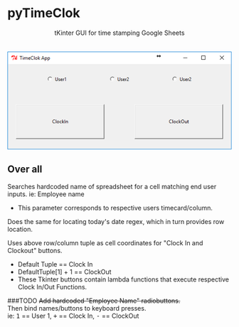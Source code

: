 # pyTimeClok
<center>tKinter GUI for time stamping Google Sheets</center><br>
<br>
<img src=https://github.com/BiTinerary/pyTimeClok/blob/master/pyTimeImage.png>

## Over all
Searches hardcoded name of spreadsheet for a cell matching end user inputs. ie: Employee name<br>
* This parameter corresponds to respective users timecard/column.</br>

Does the same for locating today's date regex, which in turn provides row location.

Uses above row/column tuple as cell coordinates for "Clock In and Clockout" buttons.</br>
* Default Tuple == Clock In</br>
* DefaultTuple[1] + 1 == ClockOut</br>
* These Tkinter buttons contain lambda functions that execute respective Clock In/Out Functions.</br>
    
###TODO
<strike>Add hardcoded "Employee Name" radiobuttons.</strike></br>
Then bind names/buttons to keyboard presses.</br>
    <tab>ie: <kbd>1</kbd> == User 1, <kbd>+</kbd> == Clock In, <kbd>-</kbd> == ClockOut</br>
